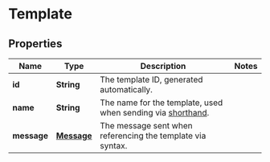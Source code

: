 
# Template

## Properties
Name | Type | Description | Notes
------------ | ------------- | ------------- | -------------
**id** | **String** | The template ID, generated automatically. | 
**name** | **String** | The name for the template, used when sending via [shorthand](https://docs.smooch.io/guide/shorthand/#sending-template-message-with-inline-syntax). | 
**message** | [**Message**](Message.md) | The message sent when referencing the template via syntax. | 



